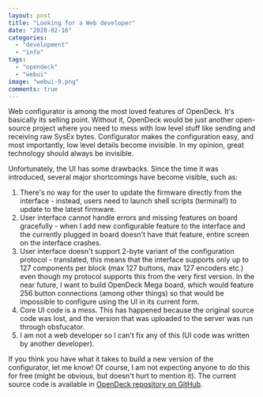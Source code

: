 ```yaml
---
layout: post
title: "Looking for a Web developer"
date: "2020-02-16"
categories: 
  - "development"
  - "info"
tags: 
  - "opendeck"
  - "webui"
image: "webui-9.png"
comments: true
---
```


Web configurator is among the most loved features of OpenDeck. It's basically its selling point. Without it, OpenDeck would be just another open-source project where you need to mess with low level stuff like sending and receiving raw SysEx bytes. Configurator makes the configuration easy, and most importantly, low level details become invisible. In my opinion, great technology should always be invisible.

Unfortunately, the UI has some drawbacks. Since the time it was introduced, several major shortcomings have become visible, such as:

1. There's no way for the user to update the firmware directly from the interface - instead, users need to launch shell scripts (terminal!) to update to the latest firmware.
2. User interface cannot handle errors and missing features on board gracefully - when I add new configurable feature to the interface and the currently plugged in board doesn't have that feature, entire screen on the interface crashes.
3. User interface doesn't support 2-byte variant of the configuration protocol - translated, this means that the interface supports only up to 127 components per block (max 127 buttons, max 127 encoders etc.) even though my protocol supports this from the very first version. In the near future, I want to build OpenDeck Mega board, which would feature 256 button connections (among other things) so that would be impossible to configure using the UI in its current form.
4. Core UI code is a mess. This has happened because the original source code was lost, and the version that was uploaded to the server was run through obsfucator.
5. I am not a web developer so I can't fix any of this (UI code was written by another developer).

If you think you have what it takes to build a new version of the configurator, let me know! Of course, I am not expecting anyone to do this for free (might be obvious, but doesn't hurt to mention it). The current source code is available in [OpenDeck repository on GitHub](https://github.com/shanteacontrols/OpenDeck/tree/master/webui).

